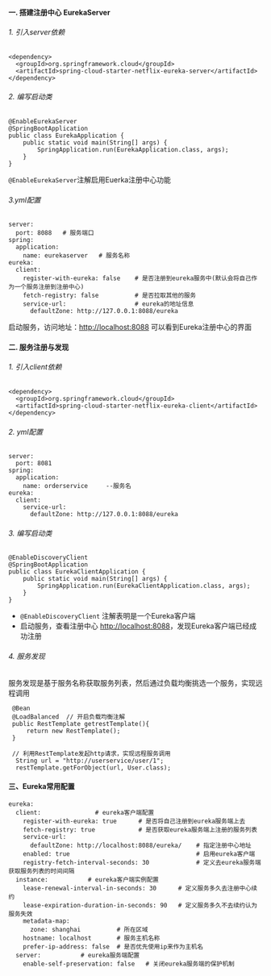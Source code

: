 #### 一. 搭建注册中心 EurekaServer
###### 1. 引入server依赖
```
<dependency>
  <groupId>org.springframework.cloud</groupId>
  <artifactId>spring-cloud-starter-netflix-eureka-server</artifactId>
</dependency>
```
###### 2. 编写启动类
```
@EnableEurekaServer
@SpringBootApplication
public class EurekaApplication {
    public static void main(String[] args) {
        SpringApplication.run(EurekaApplication.class, args);
    }
}
```

`@EnableEurekaServer`注解启用Euerka注册中心功能

###### 3.yml配置
```
server:
  port: 8088   # 服务端口
spring:
  application:
    name: eurekaserver   # 服务名称
eureka:
  client:
    register-with-eureka: false    # 是否注册到eureka服务中(默认会将自己作为一个服务注册到注册中心)
    fetch-registry: false          # 是否拉取其他的服务
    service-url:                   # eureka的地址信息
      defaultZone: http://127.0.0.1:8088/eureka
```

启动服务，访问地址：[http://localhost:8088](http://localhost:8088)  可以看到Eureka注册中心的界面
 
#### 二. 服务注册与发现
###### 1. 引入client依赖
```
<dependency>
  <groupId>org.springframework.cloud</groupId>
  <artifactId>spring-cloud-starter-netflix-eureka-client</artifactId>
</dependency>
```
###### 2. yml配置
```
server:
  port: 8081
spring:
  application:
    name: orderservice     --服务名
eureka:
  client:
    service-url:  
      defaultZone: http://127.0.0.1:8088/eureka
```

###### 3. 编写启动类
```
@EnableDiscoveryClient
@SpringBootApplication
public class EurekaClientApplication {
    public static void main(String[] args) {
        SpringApplication.run(EurekaClientApplication.class, args);
    }
}
```

* `@EnableDiscoveryClient` 注解表明是一个Eureka客户端
* 启动服务，查看注册中心 [http://localhost:8088](http://localhost:8088)，发现Eureka客户端已经成功注册


###### 4. 服务发现
服务发现是基于服务名称获取服务列表，然后通过负载均衡挑选一个服务，实现远程调用

```
 @Bean
 @LoadBalanced  // 开启负载均衡注解
 public RestTemplate getrestTemplate(){
     return new RestTemplate();
 }
 
 // 利用RestTemplate发起http请求，实现远程服务调用
  String url = "http://userservice/user/1";
  restTemplate.getForObject(url, User.class);
```

#### 三、Eureka常用配置
```
eureka:
  client:               # eureka客户端配置
    register-with-eureka: true      # 是否将自己注册到eureka服务端上去
    fetch-registry: true            # 是否获取eureka服务端上注册的服务列表
    service-url:
      defaultZone: http://localhost:8088/eureka/    # 指定注册中心地址
    enabled: true                                   # 启用eureka客户端
    registry-fetch-interval-seconds: 30             # 定义去eureka服务端获取服务列表的时间间隔
  instance:           # eureka客户端实例配置
    lease-renewal-interval-in-seconds: 30      # 定义服务多久去注册中心续约
    lease-expiration-duration-in-seconds: 90   # 定义服务多久不去续约认为服务失效
    metadata-map:
      zone: shanghai          # 所在区域
    hostname: localhost       # 服务主机名称
    prefer-ip-address: false  # 是否优先使用ip来作为主机名
  server:           # eureka服务端配置
    enable-self-preservation: false   # 关闭eureka服务端的保护机制
```
